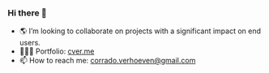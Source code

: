 ### Hi there 👋


- 🌎 I’m looking to collaborate on projects with a significant impact on end users.
- 🧑🏻‍💻 Portfolio: [cver.me](https://cver.me)
- 📫 How to reach me: corrado.verhoeven@gmail.com
